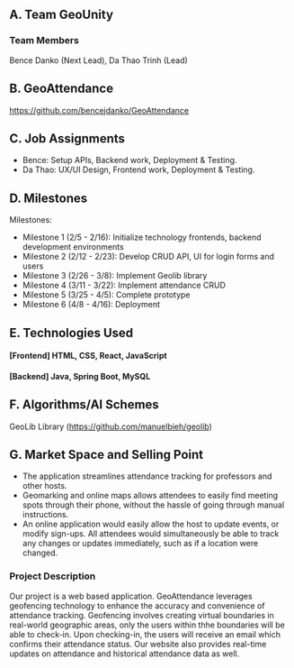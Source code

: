 ## A. Team GeoUnity

### Team Members
Bence Danko (Next Lead), Da Thao Trinh (Lead)

## B. GeoAttendance
https://github.com/bencejdanko/GeoAttendance

## C. Job Assignments
* Bence: Setup APIs, Backend work, Deployment & Testing.
* Da Thao: UX/UI Design, Frontend work, Deployment & Testing.

## D. Milestones
Milestones: 
* Milestone 1 (2/5 - 2/16): Initialize technology frontends, backend development environments
* Milestone 2 (2/12 - 2/23): Develop CRUD API, UI for login forms and users
* Milestone 3 (2/26 - 3/8): Implement Geolib library
* Milestone 4 (3/11 - 3/22): Implement attendance CRUD
* Milestone 5 (3/25 - 4/5): Complete prototype
* Milestone 6 (4/8 - 4/16): Deployment

## E. Technologies Used
  #### [Frontend] HTML, CSS, React, JavaScript
  #### [Backend] Java, Spring Boot, MySQL

  
## F. Algorithms/AI Schemes
GeoLib Library (https://github.com/manuelbieh/geolib)

## G. Market Space and Selling Point 
* The application streamlines attendance tracking for professors and other hosts.
* Geomarking and online maps allows attendees to easily find meeting spots through their phone, without the hassle of going through manual instructions.
* An online application would easily allow the host to update events, or modify sign-ups. All attendees would simultaneously be able to track any changes or updates immediately, such as if a location were changed.

### Project Description
Our project is a web based application. GeoAttendance leverages geofencing technology to enhance the accuracy and convenience of attendance tracking. Geofencing involves creating virtual boundaries in real-world geographic areas, only the users within thhe boundaries will be able to check-in. Upon checking-in, the users will receive an email which confirms their attendance status. Our website also provides real-time updates on attendance and historical attendance data as well.

